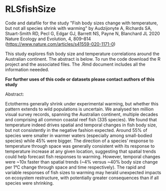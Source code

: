 # RLSfishSize
Code and datafile for the study "Fish body sizes change with temperature, but not all species shrink with warming" by Audzijonyte A, Richards SA, Stuart-Smith RD, Pecl G, Edgar GJ, Barrett NS, Payne N, Blanchard JL 2020 Nature Ecology and Evolution, 4, 809–814 (https://www.nature.com/articles/s41559-020-1171-0)

This study explores fish body size and temperature correlations around the Australian continent. The abstract is below. To run the code download the R project and the associated files. The .Rmd document includes all the information neeeded. 

**For further uses of this code or datasets please contact authors of this study**

Abstract: 

Ectotherms generally shrink under experimental warming, but whether this pattern extends to wild populations is uncertain. We analysed ten million visual survey records, spanning the Australian continent, multiple decades and comprising all common coastal reef fish (335 species). We found that temperature indeed drives spatial and temporal changes in fish body size, but not consistently in the negative fashion expected. Around 55% of species were smaller in warmer waters (especially among small-bodied species) while 45% were bigger. The direction of a species’ response to temperature through space was generally consistent with its response to temperature increase at any given location, suggesting that spatial trends could help forecast fish responses to warming. However, temporal changes were ~10x faster than spatial trends (~4% versus ~40% body size change per 1°C change through space and time respectively). The rapid and variable responses of fish sizes to warming may herald unexpected impacts on ecosystem restructure, with potentially greater consequences than if all species were shrinking.

